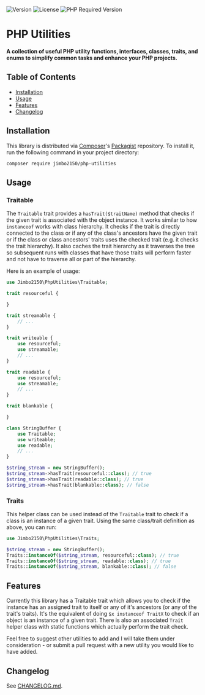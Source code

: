 ![Version](https://img.shields.io/github/v/release/jimbo2150/php-utilities)
![License](https://img.shields.io/github/license/jimbo2150/php-utilities)
![PHP Required Version](https://img.shields.io/packagist/dependency-v/jimbo2150/php-utilities/php)

# PHP Utilities

**A collection of useful PHP utility functions, interfaces, classes, traits, and enums to simplify common tasks and enhance your PHP projects.**

## Table of Contents

-   [Installation](#installation)
-   [Usage](#usage)
-   [Features](#features)
-   [Changelog](#changelog)

## Installation

This library is distributed via [Composer](https://getcomposer.org/)'s [Packagist](https://packagist.org/) repository. To install it, run the following command in your project directory:

```bash
composer require jimbo2150/php-utilities
```

## Usage

### Traitable

The `Traitable` trait provides a `hasTrait($traitName)` method that checks if the given trait is associated with the object instance. It works similar to how `instanceof` works with class hierarchy. It checks if the trait is directly connected to the class or if any of the class's ancestors have the given trait or if the class or class ancestors' traits uses the checked trait (e.g. it checks the trait hierarchy). It also caches the trait hierarchy as it traverses the tree so subsequent runs with classes that have those traits will perform faster and not have to traverse all or part of the hierarchy.

Here is an example of usage:

```php
use Jimbo2150\PhpUtilities\Traitable;

trait resourceful {

}

trait streamable {
	// ...
}

trait writeable {
	use resourceful;
	use streamable;
	// ...
}

trait readable {
	use resourceful;
	use streamable;
	// ...
}

trait blankable {

}

class StringBuffer {
	use Traitable;
	use writeable;
	use readable;
	// ...
}

$string_stream = new StringBuffer();
$string_stream->hasTrait(resourceful::class); // true
$string_stream->hasTrait(readable::class); // true
$string_stream->hasTrait(blankable::class); // false
```

### Traits

This helper class can be used instead of the `Traitable` trait to check if a class is an instance of a given trait. Using the same class/trait definition as above, you can run:

```php
use Jimbo2150\PhpUtilities\Traits;

$string_stream = new StringBuffer();
Traits::instanceOf($string_stream, resourceful::class); // true
Traits::instanceOf($string_stream, readable::class); // true
Traits::instanceOf($string_stream, blankable::class); // false
```

## Features

Currently this library has a Traitable trait which allows you to check if the instance has an assigned trait to itself or any of it's ancestors (or any of the trait's traits). It's the equivalent of doing `$x instanceof TraitX` to check if an object is an instance of a given trait. There is also an associated `Trait` helper class with static functions which actually perform the trait check.

Feel free to suggest other utilities to add and I will take them under consideration - or submit a pull request with a new utility you would like to have added.

## Changelog

See [CHANGELOG.md](/CHANGELOG.md).